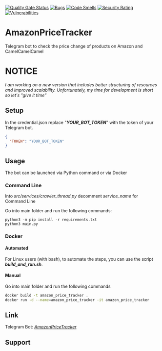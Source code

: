 [![Quality Gate Status](https://sonarcloud.io/api/project_badges/measure?project=dj-d_AmazonPriceTracker&metric=alert_status)](https://sonarcloud.io/dashboard?id=dj-d_AmazonPriceTracker)
[![Bugs](https://sonarcloud.io/api/project_badges/measure?project=dj-d_AmazonPriceTracker&metric=bugs)](https://sonarcloud.io/dashboard?id=dj-d_AmazonPriceTracker)
[![Code Smells](https://sonarcloud.io/api/project_badges/measure?project=dj-d_AmazonPriceTracker&metric=code_smells)](https://sonarcloud.io/dashboard?id=dj-d_AmazonPriceTracker)
[![Security Rating](https://sonarcloud.io/api/project_badges/measure?project=dj-d_AmazonPriceTracker&metric=security_rating)](https://sonarcloud.io/dashboard?id=dj-d_AmazonPriceTracker)
[![Vulnerabilities](https://sonarcloud.io/api/project_badges/measure?project=dj-d_AmazonPriceTracker&metric=vulnerabilities)](https://sonarcloud.io/dashboard?id=dj-d_AmazonPriceTracker)

# AmazonPriceTracker
Telegram bot to check the price change of products on Amazon and CamelCamelCamel

# NOTICE
_I am working on a new version that includes better structuring of resources and improved scalability. Unfortunately, my time for development is short so let's "give it time"_


## Setup
In the credential.json replace "__*YOUR_BOT_TOKEN*__" with the token of your Telegram bot.

```json
{
  "TOKEN": "YOUR_BOT_TOKEN"
}
```

## Usage
The bot can be launched via Python command or via Docker

### Command Line
Into _src/services/crawler_thread.py_ decomment _service_name_ for Command Line

Go into main folder and run the following commands:

```
python3 -m pip install -r requirements.txt
python3 main.py
```

### Docker

#### Automated
For Linux users (with bash), to automate the steps, you can use the script __*build_and_run.sh*__.

#### Manual
Go into main folder and run the following commands

```bash
docker build -t amazon_price_tracker .
docker run -d --name=amazon_price_tracker -it amazon_price_tracker
```

## Link

Telegram Bot: _[AmazonPriceTracker](https://t.me/djd_apt_bot)_

## Support
